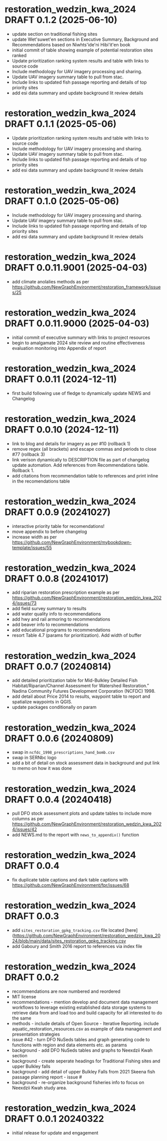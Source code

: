 <!-- NEWS.md is maintained by https://cynkra.github.io/fledge, do not edit -->

# restoration_wedzin_kwa_2024 DRAFT 0.1.2 (2025-06-10)

- update section on traditional fishing sites
- update Wet'suwet'en sections in Executive Summary, Background and Recommendations based on Niwhts'ide'ni Hibi'it'en book
- initial commit of table showing example of potential restoration sites ranked
- Update prioritization ranking system results and table with links to source code
- Include methodology for UAV imagery processing and sharing.
- Update UAV imagery summary table to pull from stac.
- Include links to updated fish passage reporting and details of top priority sites
- add esi data summary and update background lit review details


# restoration_wedzin_kwa_2024 DRAFT 0.1.1 (2025-05-06)

- Update prioritization ranking system results and table with links to source code
- Include methodology for UAV imagery processing and sharing.
- Update UAV imagery summary table to pull from stac.
- Include links to updated fish passage reporting and details of top priority sites
- add esi data summary and update background lit review details


# restoration_wedzin_kwa_2024 DRAFT 0.1.0 (2025-05-06)

- Include methodology for UAV imagery processing and sharing.
- Update UAV imagery summary table to pull from stac.
- Include links to updated fish passage reporting and details of top priority sites
- add esi data summary and update background lit review details


# restoration_wedzin_kwa_2024 DRAFT 0.0.11.9001 (2025-04-03)

- add climate anolalies methods as per https://github.com/NewGraphEnvironment/restoration_framework/issues/25


# restoration_wedzin_kwa_2024 DRAFT 0.0.11.9000 (2025-04-03)

- initial commit of executive summary with links to project resources
- begin to amalgamate 2024 site review and routine effectiveness evaluation monitoring into Appendix of report


# restoration_wedzin_kwa_2024 DRAFT 0.0.11 (2024-12-11)

- first build following use of fledge to dynamically update NEWS and Changelog


# restoration_wedzin_kwa_2024 DRAFT 0.0.10 (2024-12-11)

- link to blog and details for imagery as per #10 (rollback 1)
- remove regex (all brackets) and escape commas and periods to close #77 (rollback 3)
- link verison dynamically to DESCRIPTION file as part of changelog update automation. Add references from Recommendations table. Rollback 1.
- add citations from recommendation table to references and print inline in the recomendations table


# restoration_wedzin_kwa_2024 DRAFT 0.0.9 (20241027)
  - interactive priority table for recomendations!
  - move appendix to before changelog
  - increase width as per https://github.com/NewGraphEnvironment/mybookdown-template/issues/55

# restoration_wedzin_kwa_2024 DRAFT 0.0.8 (20241017)

  - add riparian restoration prescription example as per https://github.com/NewGraphEnvironment/restoration_wedzin_kwa_2024/issues/73
  - add field survey summary to results
  - add water quality info to recommendations
  - add hwy and rail armoring to recommendations
  - add beaver info to recommendations
  - add educational programs to recommendations
  - resort Table 4.7 (params for prioritization).  Add width of buffer


# restoration_wedzin_kwa_2024 DRAFT 0.0.7 (20240814)

  - add detailed prioritization table for Mid-Bulkley Detailed Fish Habitat/Riparian/Channel Assessment for Watershed Restoration.” Nadina Community Futures Development Corporation (NCFDC) 1998.
  - add detail about Price 2014 to results, waypoint table to report and spatialize waypoints in QGIS.
  - update packages conditionally on param


# restoration_wedzin_kwa_2024 DRAFT 0.0.6 (20240809)
  
  - swap in `ncfdc_1998_prescriptions_hand_bomb.csv` 
  - swap in SERNbc logo
  - add a bit of detail on stock assessment data in background and put link to memo on how it was done

# restoration_wedzin_kwa_2024 DRAFT 0.0.4 (20240418)

  - pull DFO stock assessment plots and update tables to include more columns as per https://github.com/NewGraphEnvironment/restoration_wedzin_kwa_2024/issues/42
  - add NEWS.md to the report with `news_to_appendix()` function

# restoration_wedzin_kwa_2024 DRAFT 0.0.4

  - fix duplicate table captions and dark table captions with https://github.com/NewGraphEnvironment/fpr/issues/68

# restoration_wedzin_kwa_2024 DRAFT 0.0.3

  
  - add `sites_restoration_gpkg_tracking.csv` file located [here](https://github.com/NewGraphEnvironment/restoration_wedzin_kwa_2024/blob/main/data/sites_restoration_gpkg_tracking.csv
  - add Gaboury and Smith 2016 report to references via index file


# restoration_wedzin_kwa_2024 DRAFT 0.0.2
  
  - recommendations are now numbered and reordered
  - MIT license
  - recommendations - mention develop and document data management workflows to leverage existing established data storage systems to retrieve data from and load too and build capacity for all interested to do the same
  - methods - include details of Open Source - Iterative Reporting. include aquatic_restoration_resources.csv as example of data management and presentation strategies 
  - issue #42 - turn DFO NuSeds tables and graph generating code to functions with region and data elements etc. as params
  - background - add DFO NuSeds tables and graphs to Neexdzii Kwah section
  - background - create seperate headings for Traditional Fishing sites and upper Bulkley falls
  - background - add detail of upper Bulkley Falls from 2021 Skeena fish passage planning report - issue #
  - background - re-organize background fisheries info to focus on Neexdzii Kwah study area.


# restoration_wedzin_kwa_2024 DRAFT 0.0.1 20240322

  * initial release for update and engagement
  
